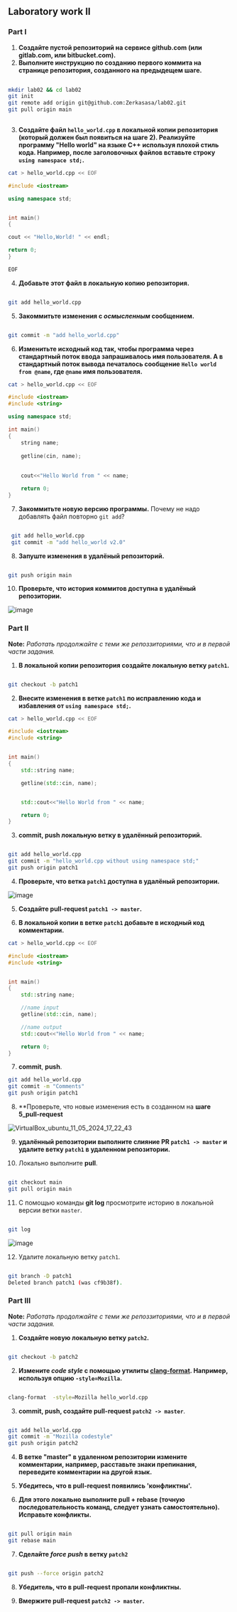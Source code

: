 ## Laboratory work II


### Part I

1. **Создайте пустой репозиторий на сервисе github.com (или gitlab.com, или bitbucket.com).**
2. **Выполните инструкцию по созданию первого коммита на странице репозитория, созданного на предыдещем шаге.**


```bash
	
mkdir lab02 && cd lab02
git init
git remote add origin git@github.com:Zerkasasa/lab02.git
git pull origin main
	
```
	
	
3. **Создайте файл `hello_world.cpp` в локальной копии репозитория (который должен был появиться на шаге 2). Реализуйте программу "Hello world" на языке C++ используя плохой стиль кода. Например, после заголовочных файлов вставьте строку `using namespace std;`.**


```bash
cat > hello_world.cpp << EOF
```

```cpp
#include <iostream>

using namespace std;


int main() 
{

cout << "Hello,World! " << endl;

return 0;
}
```

```bash
EOF
```


4. **Добавьте этот файл в локальную копию репозитория.**


``` bash

git add hello_world.cpp

```


5. **Закоммитьте изменения с *осмысленным* сообщением.**


```bash 

git commit -m "add hello_world.cpp"

```


6. **Изменитьте исходный код так, чтобы программа через стандартный поток ввода запрашивалось имя пользователя. А в стандартный поток вывода печаталось сообщение `Hello world from @name`, где `@name` имя пользователя.**


```bash
cat > hello_world.cpp << EOF
```
```cpp 
#include <iostream>
#include <string>

using namespace std;

int main()
{
    string name;
    
    getline(cin, name);
    
    
    cout<<"Hello World from " << name;

    return 0;
}
```


7. **Закоммитьте новую версию программы.** Почему не надо добавлять файл повторно `git add`?


```bash

 git add hello_world.cpp
 git commit -m "add hello_world v2.0"

```


8. **Запуште изменения в удалёный репозиторий.**


```bash

git push origin main

```


10. **Проверьте, что история коммитов доступна в удалёный репозитории.**


![image](https://github.com/Zerkasasa/lab02/assets/144800462/e5b2d6ad-45b0-4fce-ae6f-77096f18fb22)




### Part II
**Note:** *Работать продолжайте с теми же репоззиториями, что и в первой части задания.*


1. **В локальной копии репозитория создайте локальную ветку `patch1`.**


```bash

git checkout -b patch1

```


2. **Внесите изменения в ветке `patch1` по исправлению кода и избавления от `using namespace std;`.**


```bash
cat > hello_world.cpp << EOF
```

```cpp
#include <iostream>
#include <string>


int main()
{
    std::string name;

    getline(std::cin, name);


    std::cout<<"Hello World from " << name;

    return 0;
}
```


3. **commit, push локальную ветку в удалённый репозиторий.**


```bash 

git add hello_world.cpp
git commit -m "hello_world.cpp without using namespace std;"
git push origin patch1

```


4. **Проверьте, что ветка `patch1` доступна в удалёный репозитории.**


![image](https://github.com/Zerkasasa/lab02/assets/144800462/e5b2d6ad-45b0-4fce-ae6f-77096f18fb22)

5. **Создайте pull-request `patch1 -> master`.**


6. **В локальной копии в ветке `patch1` добавьте в исходный код комментарии.**


```bash
cat > hello_world.cpp << EOF
```

```cpp
#include <iostream>
#include <string>


int main()
{
    std::string name;

    //name input
    getline(std::cin, name);

    //name output
    std::cout<<"Hello World from " << name;

    return 0;
}

```


7. **commit**, **push**.
```bash
git add hello_world.cpp
git commit -m "Comments"
git push origin patch1
```
8. **Проверьте, что новые изменения есть в созданном на **шаге 5_pull-request**


![VirtualBox_ubuntu_11_05_2024_17_22_43](https://github.com/Zerkasasa/lab02/assets/144800462/3553c640-83b2-4317-9351-276f4b347aeb)


9. **удалённый репозитории выполните  слияние PR `patch1 -> master` и удалите ветку `patch1` в удаленном репозитории.**

10. Локально выполните **pull**.


```bash

git checkout main
git pull origin main

```


11. С помощью команды **git log** просмотрите историю в локальной версии ветки `master`.


```bash

git log

```
![image](https://github.com/Zerkasasa/lab02/assets/144800462/7cfec168-3ce5-41f7-a435-065fba37988a)


12. Удалите локальную ветку `patch1`.


```bash

git branch -D patch1
Deleted branch patch1 (was cf9b38f).


```




### Part III
**Note:** *Работать продолжайте с теми же репоззиториями, что и в первой части задания.*


1. **Создайте новую локальную ветку `patch2`.**


```bash

git checkout -b patch2
```


2. **Измените *code style* с помощью утилиты [**clang-format**](http://clang.llvm.org/docs/ClangFormat.html). Например, используя опцию `-style=Mozilla`.**


```bash

clang-format  -style=Mozilla hello_world.cpp 

```


3. **commit, push, создайте pull-request `patch2 -> master`**.


```bash

git add hello_world.cpp
git commit -m "Mozilla codestyle"
git push origin patch2

```


4. **В ветке "master" в удаленном репозитории измените комментарии, например, расставьте знаки препинания, переведите комментарии на другой язык.**


5. **Убедитесь, что в pull-request появились 'конфликтны'.**


6. **Для этого локально выполните pull + rebase (точную последовательность команд, следует узнать самостоятельно). Исправьте конфликты.**


```bash

git pull origin main
git rebase main

```


7. **Сделайте *force push* в ветку `patch2`**

```bash

git push --force origin patch2

```


8. **Убедитель, что в pull-request пропали конфликтны.**


9. **Вмержите pull-request `patch2 -> master`.**


